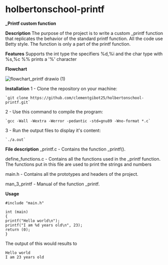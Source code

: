 # holbertonschool-printf
**_Printf custom function**

**Description**
The purpose of the project is to write a custom _printf function that replicates the behavior of the standard printf function.
All the code use Betty style.
The function is only a part of the printf function.

**Features**
Supports the int type the specifiers %d,%i and the char type with %s,%c
%% prints a '%' character

**Flowchart**

![flowchart_printf drawio (1)](https://github.com/user-attachments/assets/a6d51070-33dd-4f66-9895-b4facc05bfd8)

**Installation**
1 - Clone the repository on your machine:
	
	`git clone https://github.com/clementgibot25/holbertonschool-printf.git`
	
2 - Use this command to compile the program:

	`gcc -Wall -Wextra -Werror -pedantic -std=gnu89 -Wno-format *.c`

3 - Run the output files to display it's content:

	`./a.out`

**File description**
_printf.c - Contains the function _printf().

define_functions.c - Contains all the functions used in the _printf function. 
The functions put in this file are used to print the strings and numbers

main.h - Contains all the prototypes and headers of the project.

man_3_printf - Manual of the function _printf.

**Usage**
```
#include "main.h"

int (main)
{
printf("Hello world\n");
printf("I am %d years old\n", 23);
return (0);
}
```

The output of this would results to
```
Hello world
I am 23 years old
```
